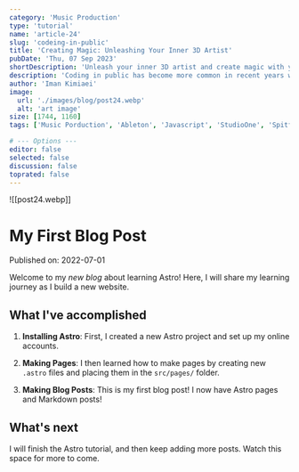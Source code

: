 ```yaml
---
category: 'Music Production'
type: 'tutorial'
name: 'article-24'
slug: 'codeing-in-public'
title: 'Creating Magic: Unleashing Your Inner 3D Artist'
pubDate: 'Thu, 07 Sep 2023'
shortDescription: 'Unleash your inner 3D artist and create magic with your designs and animations.'
description: 'Coding in public has become more common in recent years with the rise of social coding platforms like GitHub and the increasing popularity of open source software development. However, coding in public can present a unique set of challenges for developers who are used to working in private settings. In this article, we will explore the top 10 new challenges that developers may face when coding in public, such as managing feedback from the community, dealing with public scrutiny and criticism, maintaining professionalism and integrity, and balancing productivity with engagement in public forums. This article aims to provide helpful tips and strategies for developers who want to code in public effectively while still maintaining their sanity and productivity.'
author: 'Iman Kimiaei'
image:
  url: './images/blog/post24.webp'
  alt: 'art image'
size: [1744, 1160]
tags: ['Music Porduction', 'Ableton', 'Javascript', 'StudioOne', 'Spitfire']

# --- Options ---
editor: false
selected: false
discussion: false
toprated: false
---
```


![[post24.webp]]

# My First Blog Post

Published on: 2022-07-01

Welcome to my _new blog_ about learning Astro! Here, I will share my learning journey as I build a new website.

## What I've accomplished

1. **Installing Astro**: First, I created a new Astro project and set up my online accounts.

2. **Making Pages**: I then learned how to make pages by creating new `.astro` files and placing them in the `src/pages/` folder.

3. **Making Blog Posts**: This is my first blog post! I now have Astro pages and Markdown posts!

## What's next

I will finish the Astro tutorial, and then keep adding more posts. Watch this space for more to come.
